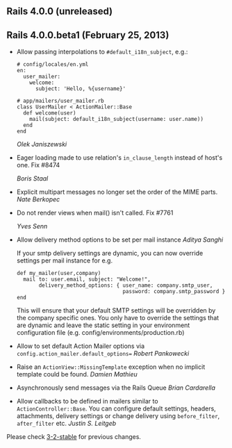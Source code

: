 ## Rails 4.0.0 (unreleased) ##


## Rails 4.0.0.beta1 (February 25, 2013) ##

*   Allow passing interpolations to `#default_i18n_subject`, e.g.:

        # config/locales/en.yml
        en:
          user_mailer:
            welcome:
              subject: 'Hello, %{username}'

        # app/mailers/user_mailer.rb
        class UserMailer < ActionMailer::Base
          def welcome(user)
            mail(subject: default_i18n_subject(username: user.name))
          end
        end

    *Olek Janiszewski*

*   Eager loading made to use relation's `in_clause_length` instead of host's one.
    Fix #8474

    *Boris Staal*

*   Explicit multipart messages no longer set the order of the MIME parts.
    *Nate Berkopec*

*   Do not render views when mail() isn't called.
    Fix #7761

    *Yves Senn*

*   Allow delivery method options to be set per mail instance *Aditya Sanghi*

    If your smtp delivery settings are dynamic,
    you can now override settings per mail instance for e.g.

        def my_mailer(user,company)
          mail to: user.email, subject: "Welcome!",
               delivery_method_options: { user_name: company.smtp_user,
                                          password: company.smtp_password }
        end

    This will ensure that your default SMTP settings will be overridden
    by the company specific ones. You only have to override the settings
    that are dynamic and leave the static setting in your environment
    configuration file (e.g. config/environments/production.rb)

*   Allow to set default Action Mailer options via `config.action_mailer.default_options=` *Robert Pankowecki*

*   Raise an `ActionView::MissingTemplate` exception when no implicit template could be found. *Damien Mathieu*

*   Asynchronously send messages via the Rails Queue *Brian Cardarella*

*   Allow callbacks to be defined in mailers similar to `ActionController::Base`. You can configure default
    settings, headers, attachments, delivery settings or change delivery using
    `before_filter`, `after_filter` etc. *Justin S. Leitgeb*

Please check [3-2-stable](https://github.com/rails/rails/blob/3-2-stable/actionmailer/CHANGELOG.md) for previous changes.
